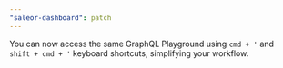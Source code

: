 ```yaml
---
"saleor-dashboard": patch
---
```


You can now access the same GraphQL Playground using `cmd + '` and `shift + cmd + '` keyboard shortcuts, simplifying your workflow.
